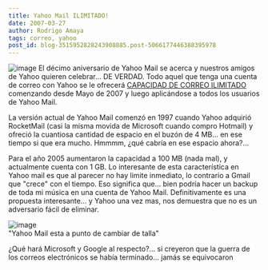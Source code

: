 ```yaml
---
title: Yahoo Mail ILIMITADO!
date: 2007-03-27
author: Rodrigo Amaya
tags: correo, yahoo
post_id: blog-3515952828243908885.post-5066177446388395978
---
```


![image](https://bp1.blogger.com/_ayvorITawE4/RgnjW_TPf1I/AAAAAAAAAOo/5GceiJ74MnU/s400/yahoo245x183.jpg)    El décimo
aniversario de Yahoo Mail se acerca y nuestros amigos de Yahoo quieren celebrar... DE VERDAD. Todo aquel que tenga una cuenta de correo con Yahoo se le ofrecerá [CAPACIDAD DE CORREO ILIMITADO](https://yodel.yahoo.com/2007/03/27/yahoo-mail-goes-to-infinity-and-beyond) comenzando desde Mayo de 2007 y luego aplicándose a todos los usuarios de Yahoo Mail.

La versión actual de Yahoo Mail comenzó en 1997 cuando Yahoo adquirió RocketMail (casi la misma movida de Microsoft cuando compro Hotmail) y ofreció la cuantiosa cantidad de espacio en el buzón de 4 MB... en ese tiempo si que era mucho. Hmmmm, ¿qué cabría en ese espacio ahora?...

Para el año 2005 aumentaron la capacidad a 100 MB (nada mal), y actualmente cuenta con 1 GB. Lo interesante de esta característica en Yahoo mail es que al parecer no hay limite inmediato, lo contrario a Gmail que "crece" con el tiempo. Eso significa que... bien podría hacer un backup de toda mi música en una cuenta de Yahoo Mail. Definitivamente es una propuesta interesante... y Yahoo una vez mas, nos demuestra que no es un adversario fácil de eliminar.

![image](https://bp1.blogger.com/_ayvorITawE4/RgnlD_TPf2I/AAAAAAAAAOw/4ThV0p-lKlI/s320/liam_storage.jpg)    
"Yahoo Mail esta a punto de
cambiar de talla"

¿Qué hará Microsoft y Google al respecto?... si creyeron que la guerra de los correos electrónicos se había terminado... jamás se equivocaron